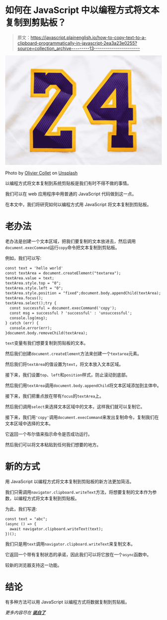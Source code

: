 # 如何在 JavaScript 中以编程方式将文本复制到剪贴板？

> 原文：<https://javascript.plainenglish.io/how-to-copy-text-to-a-clipboard-programmatically-in-javascript-2ea3a23e0255?source=collection_archive---------13----------------------->

![](img/e7e3e9e4e61b4fb9f8b6275a4e076ae2.png)

Photo by [Olivier Collet](https://unsplash.com/@ocollet?utm_source=medium&utm_medium=referral) on [Unsplash](https://unsplash.com?utm_source=medium&utm_medium=referral)

以编程方式将文本复制到系统剪贴板是我们有时不得不做的事情。

我们可以在 web 应用程序中用普通的 JavaScript 代码做到这一点。

在本文中，我们将研究如何以编程方式用 JavaScript 将文本复制到剪贴板。

# 老办法

老办法是创建一个文本区域，把我们要复制的文本放进去，然后调用`document.execCommand`运行`copy`命令把文本复制到剪贴板。

例如，我们可以写:

```
const text = 'hello world'
const textArea = document.createElement("textarea");
textArea.value = text;
textArea.style.top = "0";
textArea.style.left = "0";
textArea.style.position = "fixed";document.body.appendChild(textArea);
textArea.focus();
textArea.select();try {
  const successful = document.execCommand('copy');
  const msg = successful ? 'successful' : 'unsuccessful';
  console.log(msg);
} catch (err) {
  console.error(err);
}document.body.removeChild(textArea);
```

`text`变量有我们想要复制到剪贴板的文本。

然后我们创建`document.createElement`方法来创建一个`textarea`元素。

然后我们将`textArea`的值设置为`text`，将文本放入文本区域。

接下来，我们设置`top`、`left`和`position`样式，防止滚动到底部。

然后我们用`textArea`调用`document.body.appendChild`将文本区域添加到主体中。

接下来，我们把重点放在带有`focus`的`textArea`上。

然后我们调用`select`来选择文本区域中的文本，这样我们就可以复制它。

接下来，我们用`'copy'`调用`document.execCommand`来发出复制命令，复制我们在文本区域中选择的文本。

它返回一个布尔值来指示命令是否成功运行。

然后我们可以将文本粘贴到任何我们想要的地方。

# 新的方式

用 JavaScript 以编程方式将文本复制到剪贴板的新方法更加简洁。

我们只需调用`navigator.clipboard.writeText`方法，将想要复制的文本作为参数，以编程方式将文本复制到剪贴板。

为此，我们写道:

```
const text = "abc";
(async () => {
  await navigator.clipboard.writeText(text);
})();
```

我们只是用`text`调用`navigator.clipboard.writeText`来复制文本。

它返回一个带有复制状态的承诺，因此我们可以将它放在一个`async`函数中。

较新的浏览器支持这一功能。

# 结论

有多种方法可以用 JavaScript 以编程方式将数据复制到剪贴板。

*更多内容尽在* [***说白了***](http://plainenglish.io)